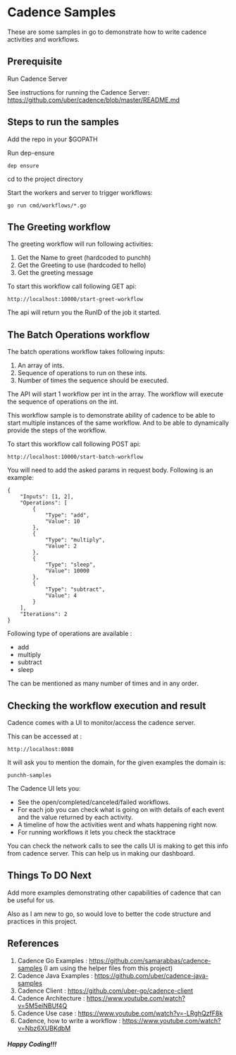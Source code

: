 # Cadence Samples
These are some samples in go to demonstrate how to write cadence activities and workflows.

## Prerequisite
Run Cadence Server

See instructions for running the Cadence Server: https://github.com/uber/cadence/blob/master/README.md


## Steps to run the samples
Add the repo in your $GOPATH

Run dep-ensure 
```$xslt
dep ensure
```

cd to the project directory

Start the workers and server to trigger workflows: 
```$xslt
go run cmd/workflows/*.go
```

## The Greeting workflow
The greeting workflow will run following activities: 
1. Get the Name to greet (hardcoded to punchh)
2. Get the Greeting to use (hardcoded to hello)
3. Get the greeting message

To start this workflow call following GET api: 
```$xslt
http://localhost:10000/start-greet-workflow
```

The api will return you the RunID of the job it started.

## The Batch Operations workflow
The batch operations workflow takes following inputs: 
1. An array of ints. 
2. Sequence of operations to run on these ints.
3. Number of times the sequence should be executed. 

The API will start 1 workflow per int in the array. 
The workflow will execute the sequence of operations on the int.

This workflow sample is to demonstrate ability of cadence to be able to start multiple instances of the same workflow.
And to be able to dynamically provide the steps of the workflow.


To start this workflow call following POST api: 
```$xslt
http://localhost:10000/start-batch-workflow
```

You will need to add the asked params in request body. Following is an example: 
```$xslt
{
	"Inputs": [1, 2], 
	"Operations": [
		{
			"Type": "add",
			"Value": 10
		}, 
		{
			"Type": "multiply",
			"Value": 2
		}, 
		{
			"Type": "sleep", 
			"Value": 10000
		}, 
		{
			"Type": "subtract", 
			"Value": 4
		}
	],
	"Iterations": 2
}
```

Following type of operations are available : 
* add
* multiply
* subtract
* sleep

The can be mentioned as many number of times and in any order. 

## Checking the workflow execution and result
Cadence comes with a UI to monitor/access the cadence server.

This can be accessed at : 
```$xslt
http://localhost:8088
```

It will ask you to mention the domain, for the given examples the domain is: 
```$xslt
punchh-samples
```

The Cadence UI lets you:
* See the open/completed/canceled/failed workflows.
* For each job you can check what is going on with details of each event and the value returned by each activity.
* A timeline of how the activities went and whats happening right now.
* For running workflows it lets you check the stacktrace 

You can check the network calls to see the calls UI is making to get this info from cadence server. 
This can help us in making our dashboard.

## Things To DO Next
Add more examples demonstrating other capabilities of cadence that can be useful for us.

Also as I am new to go, so would love to better the code structure and practices in this project. 
## References
1. Cadence Go Examples : https://github.com/samarabbas/cadence-samples (I am using the helper files from this project)
2. Cadence Java Examples : https://github.com/uber/cadence-java-samples
3. Cadence Client : https://github.com/uber-go/cadence-client
4. Cadence Architecture : https://www.youtube.com/watch?v=5M5eiNBUf4Q
5. Cadence Use case : https://www.youtube.com/watch?v=-LRghQzfF8k
6. Cadence, how to write a workflow : https://www.youtube.com/watch?v=Nbz6XUBKdbM


##### Happy Coding!!!
